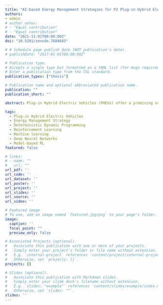 ```yaml
---
title: "AI-based Energy Management Strategies for P2 Plug-in Hybrid Electric Vehicles"
authors:
- admin
# author_notes:
# - "Equal contribution"
# - "Equal contribution"
date: "2021-11-01T00:00:00Z"
doi: "10.5281/zenodo.7684683"

# # Schedule page publish date (NOT publication's date).
# publishDate: "2017-01-01T00:00:00Z"

# Publication type.
# Accepts a single type but formatted as a YAML list (for Hugo requirements).
# Enter a publication type from the CSL standard.
publication_types: ["thesis"]

# Publication name and optional abbreviated publication name.
publication: ""
publication_short: ""

abstract: Plug-in Hybrid Electric Vehicles (PHEVs) offer a promising solution for the increasing CO2 emission problem. However, the improved economy of PHEVs strongly depends on the control strategy that decides on the power distribution between the Internal Combustion Engine (ICE) and the electric battery. Traditional rule-based control strategies are no more practical considering the increasing and more complex control objectives introduced by the emerging technologies such as automated driving and connected vehicles. In this study, an advanced Energy Management Strategy (EMS) based on Deterministic Dynamic Programming (DDP) and Reinforcement Learning (RL) is developed. DDP solves a finite-horizon optimization problem given the driving cycle a priori to obtain a global optimal vehicle power distribution that contributes mostly to the fuel economy improvements. DDP results are used to benchmark the subsequent RL-developed algorithms’ performance. In the newly proposed control strategy, an adaptive online learning RL agent is introduced into the existing Hybrid Control Unit (HCU) architecture solving the EMS for near-optimal solutions. The objective is to minimize the vehicle's expected total fuel consumption with a proper battery depletion rate besides penalizing the frequent engine on/off switching. Several RL-based algorithms have been experimented with using a vehicle model simulation. As a result, an Extended Deep Q-Network (E-DQN) agent is proposed by the thesis, trained on one cycle, and deployed on two other cycles to evaluate the performance. The thesis findings showed that E-DQN outperformed the rule-based strategy achieving up to 10.46% improvement in fuel economy closer to the DP performance alongside providing adequate compliance with the vehicle drivability and driver com-fort objectives.

tags:
  - Plug-in Hybrid Electric Vehicles
  - Energy Management Strategy
  - Deterministic Dynamic Programming
  - Reinforcement Learning
  - Machine learning
  - Deep Neural Networks
  - Model-based RL
featured: false

# links:
# - name: ""
#   url: ""
url_pdf: ''
url_code: ''
url_dataset: ''
url_poster: ''
url_project: ''
url_slides: ''
url_source: ''
url_video: ''

# Featured image
# To use, add an image named `featured.jpg/png` to your page's folder. 
image:
  caption: ''
  focal_point: ""
  preview_only: false

# Associated Projects (optional).
#   Associate this publication with one or more of your projects.
#   Simply enter your project's folder or file name without extension.
#   E.g. `internal-project` references `content/project/internal-project/index.md`.
#   Otherwise, set `projects: []`.
projects: []

# Slides (optional).
#   Associate this publication with Markdown slides.
#   Simply enter your slide deck's filename without extension.
#   E.g. `slides: "example"` references `content/slides/example/index.md`.
#   Otherwise, set `slides: ""`.
slides: ''
---
```



